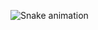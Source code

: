 








![Snake animation](https://github.com/thepiyushmalhotra/thepiyushmalhotra/blob/output/github-contribution-grid-snake.svg)
